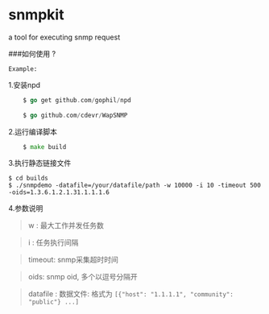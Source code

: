 # snmpkit
a tool for executing snmp request


###如何使用 ?

`Example: `

1.安装npd
```go
    $ go get github.com/gophil/npd
    
    $ go github.com/cdevr/WapSNMP
```

2.运行编译脚本
```go
    $ make build
```

3.执行静态链接文件
```
$ cd builds 
$ ./snmpdemo -datafile=/your/datafile/path -w 10000 -i 10 -timeout 500 -oids=1.3.6.1.2.1.31.1.1.1.6
```

4.参数说明

> w : 最大工作并发任务数

> i : 任务执行间隔

> timeout: snmp采集超时时间

> oids: snmp oid, 多个以逗号分隔开

> datafile : 数据文件: 格式为 `[{"host": "1.1.1.1", "community": "public"} ...]`